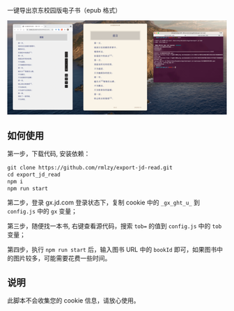 一键导出京东校园版电子书（epub 格式）

![](./preview.png)

## 如何使用

第一步，下载代码, 安装依赖：

```shell
git clone https://github.com/rmlzy/export-jd-read.git
cd export_jd_read
npm i
npm run start
```

第二步，登录 gx.jd.com 登录状态下，复制 cookie 中的 `_gx_ght_u_` 到 `config.js` 中的 `gx` 变量；

第三步，随便找一本书, 右键查看源代码，搜索 `tob=` 的值到 `config.js` 中的 `tob` 变量；

第四步，执行 `npm run start` 后，输入图书 URL 中的 `bookId` 即可，如果图书中的图片较多，可能需要花费一些时间。

## 说明

此脚本不会收集您的 cookie 信息，请放心使用。
